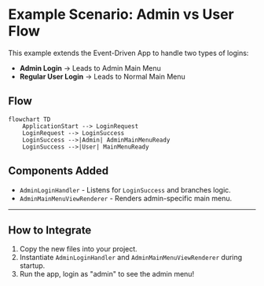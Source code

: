 # Example Scenario: Admin vs User Flow

This example extends the Event-Driven App to handle two types of logins:

- **Admin Login** -> Leads to Admin Main Menu
- **Regular User Login** -> Leads to Normal Main Menu

## Flow

```mermaid
flowchart TD
    ApplicationStart --> LoginRequest
    LoginRequest --> LoginSuccess
    LoginSuccess -->|Admin| AdminMainMenuReady
    LoginSuccess -->|User| MainMenuReady
```

## Components Added

- `AdminLoginHandler` - Listens for `LoginSuccess` and branches logic.
- `AdminMainMenuViewRenderer` - Renders admin-specific main menu.

---

## How to Integrate

1. Copy the new files into your project.
2. Instantiate `AdminLoginHandler` and `AdminMainMenuViewRenderer` during startup.
3. Run the app, login as "admin" to see the admin menu!